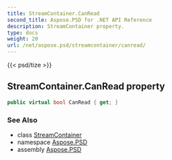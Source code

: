 ```yaml
---
title: StreamContainer.CanRead
second_title: Aspose.PSD for .NET API Reference
description: StreamContainer property. 
type: docs
weight: 20
url: /net/aspose.psd/streamcontainer/canread/
---
```

{{< psd/tize >}}
## StreamContainer.CanRead property

```csharp
public virtual bool CanRead { get; }
```

### See Also

* class [StreamContainer](../)
* namespace [Aspose.PSD](../../streamcontainer/)
* assembly [Aspose.PSD](../../../)


